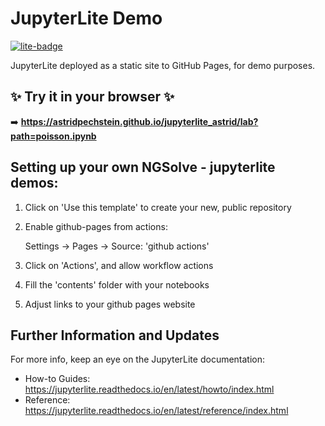 # JupyterLite Demo

[![lite-badge](https://jupyterlite.rtfd.io/en/latest/_static/badge.svg)](https://astridpechstein.github.io/jupyterlite_astrid/lab?path=poisson.ipynb)

JupyterLite deployed as a static site to GitHub Pages, for demo purposes.

## ✨ Try it in your browser ✨

➡️ **https://astridpechstein.github.io/jupyterlite_astrid/lab?path=poisson.ipynb**


## Setting up your own NGSolve - jupyterlite demos:

1. Click on 'Use this template' to create your new, public repository
   
3. Enable github-pages from actions:

   Settings -> Pages -> Source: 'github actions'

4. Click on 'Actions', and allow workflow actions

5. Fill the 'contents' folder with your notebooks

6. Adjust links to your github pages website



## Further Information and Updates

For more info, keep an eye on the JupyterLite documentation:

- How-to Guides: https://jupyterlite.readthedocs.io/en/latest/howto/index.html
- Reference: https://jupyterlite.readthedocs.io/en/latest/reference/index.html
